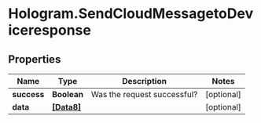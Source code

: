 # Hologram.SendCloudMessagetoDeviceresponse

## Properties
Name | Type | Description | Notes
------------ | ------------- | ------------- | -------------
**success** | **Boolean** | Was the request successful? | [optional] 
**data** | [**[Data8]**](Data8.md) |  | [optional] 



